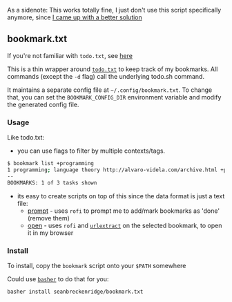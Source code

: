 As a sidenote: This works totally fine, I just don't use this script specifically anymore, since [I came up with a better solution](https://sean.fish/x/blog/managing-multiple-todo-txts/)

## bookmark.txt

If you're not familiar with `todo.txt`, see [here](https://github.com/todotxt/todo.txt#todotxt-format)

This is a thin wrapper around [`todo.txt`](https://github.com/todotxt/todo.txt-cli) to keep track of my bookmarks. All commands (except the `-d` flag) call the underlying todo.sh command.

It maintains a separate config file at `~/.config/bookmark.txt`. To change that, you can set the `BOOKMARK_CONFIG_DIR` environment variable and modify the generated config file.

### Usage

Like todo.txt:

- you can use flags to filter by multiple contexts/tags.

```bash
$ bookmark list +programming
1 programming; language theory http://alvaro-videla.com/archive.html +programming
--
BOOKMARKS: 1 of 3 tasks shown
```

- its easy to create scripts on top of this since the data format is just a text file:
  - [prompt](https://sean.fish/d/todo-prompt) - uses `rofi` to prompt me to add/mark bookmarks as 'done' (remove them)
  - [open](https://sean.fish/d/bookmark-open) - uses `rofi` and [`urlextract`](https://pypi.org/project/urlextract/) on the selected bookmark, to open it in my browser

### Install

To install, copy the `bookmark` script onto your `$PATH` somewhere

Could use [`basher`](https://github.com/basherpm/basher) to do that for you:

```bash
basher install seanbreckenridge/bookmark.txt
```
